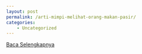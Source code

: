 ```yaml
---
layout: post
permalink: /arti-mimpi-melihat-orang-makan-pasir/
categories:
    - Uncategorized
---
```


[Baca Selengkapnya](/09)